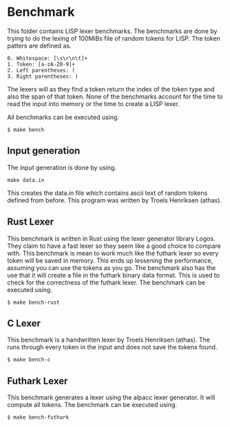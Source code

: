 # Benchmark
This folder contains LISP lexer benchmarks. The benchmarks are done by
trying to do the lexing of 100MiBs file of random tokens for LISP. The
token patters are defined as.
```
0. Whitespace: [\s\r\n\t]+
1. Token: [a-zA-Z0-9]+
2. Left parentheses: (
3. Right parentheses: )
```
The lexers will as they find a token return the index of the token
type and also the span of that token. None of the benchmarks account
for the time to read the input into memory or the time to create a
LISP lexer.

All benchmarks can be executed using.
```
$ make bench
```

## Input generation
The input generation is done by using.
```
make data.in
```
This creates the data.in file which contains ascii text of random
tokens defined from before. This program was written by
Troels Henriksen (athas).

## Rust Lexer
This benchmark is written in Rust using the lexer generator library
Logos. They claim to have a fast lexer so they seem like a good choice
to compare with. This benchmark is mean to work much like the futhark
lexer so every token will be saved in memory. This ends up lessening
the performance, assuming you can use the tokens as you go. The
benchmark also has the use that it will create a file in the futhark
binary data format. This is used to check for the correctness of the
futhark lexer. The benchmark can be executed using.
```
$ make bench-rust
```
## C Lexer
This benchmark is a handwritten lexer by Troels Henriksen (athas). The
runs through every token in the input and does not save the tokens
found.
```
$ make bench-c
```

## Futhark Lexer
This benchmark generates a lexer using the alpacc lexer generator. It
will compute all tokens. The benchmark can be executed using.
```
$ make bench-futhark
```
